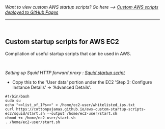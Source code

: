 *Want to view custom AWS startup scripts? Go here --> [Custom AWS scripts deployed to GitHub Pages](https://cottonpajamas.github.io/aws-custom-startup-scripts-ec2/)*

---

<br>

## Custom startup scripts for AWS EC2
Compilation of useful startup scripts that can be used in AWS.

<br>

*Setting up Squid HTTP forward proxy : [Squid startup script](https://raw.githubusercontent.com/CottonPajamas/aws-custom-startup-scripts-ec2/master/squid/start.sh)*
<br>
  - Copy this to the 'User data' portion under the EC2 'Step 3: Configure Instance Details' => 'Advanced Details'.
```
#!/bin/bash
sudo su
echo "<<list_of_IPs>>" > /home/ec2-user/whitelisted_ips.txt
curl https://cottonpajamas.github.io/aws-custom-startup-scripts-ec2/squid/start.sh --output /home/ec2-user/start.sh
chmod +x /home/ec2-user/start.sh
. /home/ec2-user/start.sh
```
